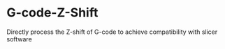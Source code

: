 # G-code-Z-Shift
Directly process the Z-shift of G-code to achieve compatibility with slicer software
